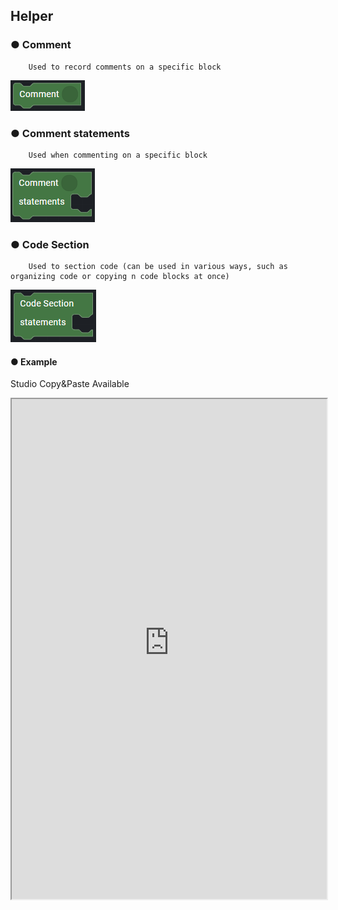 ## Helper

### ● Comment

        Used to record comments on a specific block

![](../../../img/assets/image%20%28221%29.png)

### ● Comment statements

        Used when commenting on a specific block

![](../../../img/assets/image%20%28230%29.png)

### ● Code Section

        Used to section code (can be used in various ways, such as organizing code or copying n code blocks at once)

![](../../../img/assets/image%20%28299%29.png)

#### ● Example

<p class='comment'>Studio Copy&Paste Available</p>
<iframe
    src="https://d1sxhpvag16wqc.cloudfront.net/v3.1.0/helper/helper_comments"
    width="100%"
    height="800px"
    allow=""
    sandbox="allow-scripts allow-same-origin" />
<div class="display-pdf">
    <p><img src="../../../img/assets/helper_example.png" alt="" /></p>
</div>

#### ● Result

```text
{
  "result": {
    "message": "Welcome to Synctree!"
  }
}
```

### ● Injection Origin

        Used to overwrite the Header/Body Parameter values ​​of the Request

![](../../../img/assets/image%20%28304%29.png)

#### ● Example

<p class='comment'>Studio Copy&Paste Available</p>
<iframe
    src="https://d1sxhpvag16wqc.cloudfront.net/v3.1.0/helper/helper_injection_origin"
    width="100%"
    height="800px"
    allow=""
    sandbox="allow-scripts allow-same-origin" />
<div class="display-pdf">
    <p><img src="../../../img/assets/helper_injection_origin_example.png" alt="" /></p>
</div>

#### ● Result

```text
{
  "result": {
    "request": {
      "header": {
        "X-SYNCTREE-PLAN-ENVIRONMENT": "dev",
        "X-SYNCTREE-REVISION-ID": "d64fcdaa95927264a331a2fe4bb856ec9380cb103e5b4f86bd7f5f796c9c5d55",
        "X-SYNCTREE-BIZUNIT-VERSION": "1.0",
        "X-SYNCTREE-PLAN-ID": "983b3200f0fb97bd8856235fb5a26dea7fb75bd8154314aa8758f4f2777a0a35",
        "X-SYNCTREE-PLAN-TEST-MODE": "bizunit",
        "CLIENTID": "Ntuple",
        "CONTENT-TYPE": "application/json",
        "USER-AGENT": "GuzzleHttp/6.3.1 curl/7.58.0 PHP/7.3.19-1+ubuntu18.04.1+deb.sury.org+1",
        "X-AMZN-TRACE-ID": "Root=1-61419738-3559f9b372168fe32c401880",
        "HOST": "seoul.synctreengine.com:8443",
        "X-FORWARDED-PORT": "8443",
        "X-FORWARDED-PROTO": "https",
        "X-FORWARDED-FOR": "13.209.187.36",
        "CONTENT-LENGTH": "2",
        "INJECTED-VALUE": "Synctree"
      },
      "body": {
        "injection": "Ntuple"
      }
    }
  }
}
```

### ● Dictionary

        After registering the value for each service environment in the dictionary, the value set in the BizUnit logic is called.

![](../../../img/assets/image%20%28293%29.png)

#### ● Example

<p class='comment'>Studio Copy&Paste Available</p>
<iframe
    src="https://d1sxhpvag16wqc.cloudfront.net/v3.1.0/helper/helper_dictionary"
    width="100%"
    height="800px"
    allow=""
    sandbox="allow-scripts allow-same-origin" />
<div class="display-pdf">
    <p><img src="../../../img/assets/helper_dictionary_example.png" alt="" /></p>
</div>

#### ● Result

```text
{
  "result": {
    "currentEnvironment": "dev"
  }
}
```
